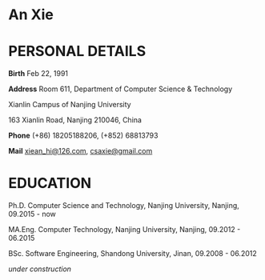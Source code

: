 # An Xie

<h1>PERSONAL DETAILS</h1>

<b>Birth</b> Feb 22, 1991

<b>Address</b> Room 611, Department of Computer Science & Technology

Xianlin Campus of Nanjing University

163 Xianlin Road, Nanjing 210046, China

<b>Phone</b> (+86) 18205188206, (+852) 68813793

<b>Mail</b> xiean_hi@126.com, csaxie@gmail.com

<h1>EDUCATION</h1>

Ph.D. Computer Science and Technology, Nanjing University, Nanjing, 09.2015 - now

MA.Eng. Computer Technology, Nanjing University, Nanjing, 09.2012 - 06.2015

BSc. Software Engineering, Shandong University, Jinan, 09.2008 - 06.2012

<i>under construction</i>

<script type="text/javascript" id="clustrmaps" src="//cdn.clustrmaps.com/map_v2.js?d=HUBOcc7ePauNo7yMxjhJ86paI_4GjTmqppxrnh0eMwg&cl=ffffff&w=a"></script>
